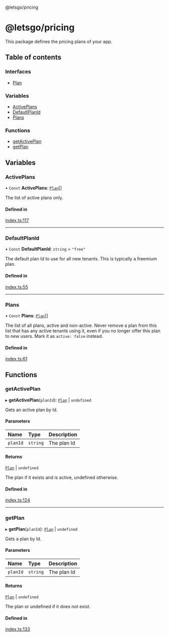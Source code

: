 @letsgo/pricing

# @letsgo/pricing

This package defines the pricing plans of your app.

## Table of contents

### Interfaces

- [Plan](interfaces/Plan.md)

### Variables

- [ActivePlans](README.md#activeplans)
- [DefaultPlanId](README.md#defaultplanid)
- [Plans](README.md#plans)

### Functions

- [getActivePlan](README.md#getactiveplan)
- [getPlan](README.md#getplan)

## Variables

### ActivePlans

• `Const` **ActivePlans**: [`Plan`](interfaces/Plan.md)[]

The list of active plans only.

#### Defined in

[index.ts:117](https://github.com/47chapters/letsgo/blob/06da252/packages/pricing/src/index.ts#L117)

___

### DefaultPlanId

• `Const` **DefaultPlanId**: `string` = `"free"`

The default plan Id to use for all new tenants. This is typically a freemium plan.

#### Defined in

[index.ts:55](https://github.com/47chapters/letsgo/blob/06da252/packages/pricing/src/index.ts#L55)

___

### Plans

• `Const` **Plans**: [`Plan`](interfaces/Plan.md)[]

The list of all plans, active and non-active. Never remove a plan from this list that has any active tenants using it,
even if you no longer offer this plan to new users. Mark it as `active: false` instead.

#### Defined in

[index.ts:61](https://github.com/47chapters/letsgo/blob/06da252/packages/pricing/src/index.ts#L61)

## Functions

### getActivePlan

▸ **getActivePlan**(`planId`): [`Plan`](interfaces/Plan.md) \| `undefined`

Gets an active plan by Id.

#### Parameters

| Name | Type | Description |
| :------ | :------ | :------ |
| `planId` | `string` | The plan Id |

#### Returns

[`Plan`](interfaces/Plan.md) \| `undefined`

The plan if it exists and is active, undefined otherwise.

#### Defined in

[index.ts:124](https://github.com/47chapters/letsgo/blob/06da252/packages/pricing/src/index.ts#L124)

___

### getPlan

▸ **getPlan**(`planId`): [`Plan`](interfaces/Plan.md) \| `undefined`

Gets a plan by Id.

#### Parameters

| Name | Type | Description |
| :------ | :------ | :------ |
| `planId` | `string` | The plan Id |

#### Returns

[`Plan`](interfaces/Plan.md) \| `undefined`

The plan or undefined if it does not exist.

#### Defined in

[index.ts:133](https://github.com/47chapters/letsgo/blob/06da252/packages/pricing/src/index.ts#L133)

